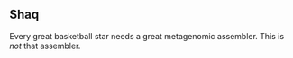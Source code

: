 ## Shaq ##

Every great basketball star needs a great metagenomic assembler. This
is *not* that assembler.
